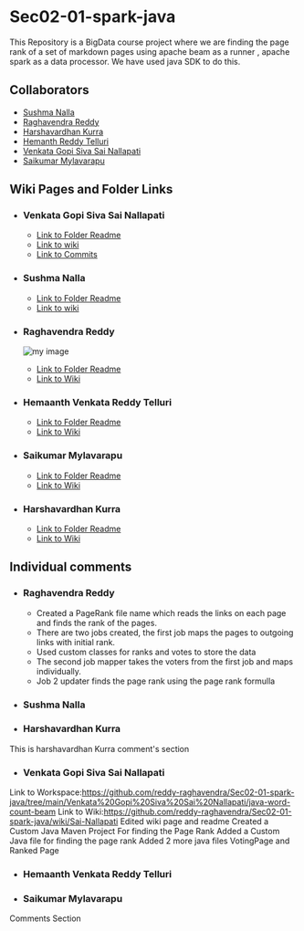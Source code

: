 # Sec02-01-spark-java
This Repository is a BigData course project where we are finding the page rank of a set of markdown pages using apache beam as a runner , apache spark as a data processor. We have used java SDK to do this.
## Collaborators
* [Sushma Nalla](https://github.com/SushmaNalla)
* [Raghavendra Reddy](https://github.com/reddy-raghavendra)
* [Harshavardhan Kurra](https://github.com/harshakurra123)
* [Hemanth Reddy Telluri](https://github.com/hemanth8056)
* [Venkata Gopi Siva Sai Nallapati](https://github.com/NVGSSAI)
* [Saikumar Mylavarapu](https://github.com/saikumar438)

## Wiki Pages and Folder Links
* ### Venkata Gopi Siva Sai Nallapati
    * [Link to  Folder Readme](https://github.com/reddy-raghavendra/Sec02-01-spark-java/tree/main/Venkata%20Gopi%20Siva%20Sai%20Nallapati)
    * [Link to wiki](https://github.com/reddy-raghavendra/Sec02-01-spark-java/wiki/Sai-Nallapati)
    * [Link to Commits](https://github.com/reddy-raghavendra/Sec02-01-spark-java/commits?author=NVGSSAI)

* ### Sushma Nalla
    * [Link to  Folder Readme](https://github.com/reddy-raghavendra/Sec02-01-spark-java/tree/main/Sushma%20Nalla)
    * [Link to wiki](https://github.com/reddy-raghavendra/Sec02-01-spark-java/wiki/Sushma-Nalla)

* ### Raghavendra Reddy
    ![my image](https://media-exp1.licdn.com/dms/image/C5603AQH4GSd0J57Zag/profile-displayphoto-shrink_400_400/0/1648489753605?e=1656547200&v=beta&t=ovpNpcl5M0h-urCUuQFvAZ8oTs5LkJh52n7vkvYt7rA)
    * [Link to Folder Readme](https://github.com/reddy-raghavendra/Sec02-01-spark-java/blob/main/Raghavendra%20Reddy)
    * [Link to Wiki](https://github.com/reddy-raghavendra/Sec02-01-spark-java/wiki/Raghavendra-Reddy)

* ### Hemaanth Venkata Reddy Telluri
    * [Link to Folder Readme](https://github.com/reddy-raghavendra/Sec02-01-spark-java/blob/main/Hemanth%20Reddy%20Telluri/README.md)
    * [Link to Wiki](https://github.com/reddy-raghavendra/Sec02-01-spark-java/wiki/Hemanth-Venkata-Reddy-Telluri)

* ### Saikumar Mylavarapu
     * [Link to Folder Readme](https://github.com/reddy-raghavendra/Sec02-01-spark-java/blob/main/Saikumar%20Mylavarapu/README.md)
     * [Link to Wiki](https://github.com/reddy-raghavendra/Sec02-01-spark-java/wiki/Saikumar-Mylavarapu)

* ### Harshavardhan Kurra
     * [Link to Folder Readme](https://github.com/reddy-raghavendra/Sec02-01-spark-java/blob/main/Harshavardhan%20Kurra/README.md)
     * [Link to Wiki](https://github.com/reddy-raghavendra/Sec02-01-spark-java/wiki/Harshavardhan-Kurra)

## Individual comments
* ### Raghavendra Reddy

   * Created a PageRank file name which reads the links on each page and finds the rank of the pages.
   * There are two jobs created, the first job maps the pages to outgoing links with initial rank.
   * Used custom classes for ranks and votes to store the data
   * The second job mapper takes the voters from the first job and maps individually.
   * Job 2 updater finds the page rank using the page rank formulla




* ### Sushma Nalla







* ### Harshavardhan Kurra

This is harshavardhan Kurra comment's section



* ### Venkata Gopi Siva Sai Nallapati
Link to Workspace:https://github.com/reddy-raghavendra/Sec02-01-spark-java/tree/main/Venkata%20Gopi%20Siva%20Sai%20Nallapati/java-word-count-beam
Link to Wiki:https://github.com/reddy-raghavendra/Sec02-01-spark-java/wiki/Sai-Nallapati
Edited wiki page and readme
Created a Custom Java Maven Project For finding the Page Rank
Added a Custom Java file for finding the page rank
Added 2 more java files VotingPage and Ranked Page







* ### Hemaanth Venkata Reddy Telluri









* ### Saikumar Mylavarapu
Comments Section 
